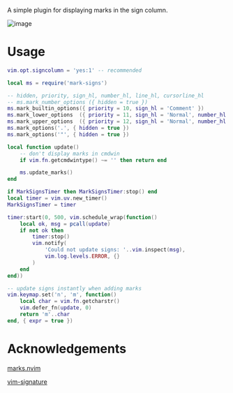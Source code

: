 A simple plugin for displaying marks in the sign column.

![image](https://github.com/vanaigr/mark-signs.nvim/assets/65824523/b6ede486-0c3c-433a-aab2-e7a940cf2ecf)

# Usage

```lua
vim.opt.signcolumn = 'yes:1' -- recommended

local ms = require('mark-signs')

-- hidden, priority, sign_hl, number_hl, line_hl, cursorline_hl
-- ms.mark_number_options ({ hidden = true })
ms.mark_builtin_options({ priority = 10, sign_hl = 'Comment' })
ms.mark_lower_options  ({ priority = 11, sign_hl = 'Normal', number_hl = 'CursorLineNr' })
ms.mark_upper_options  ({ priority = 12, sign_hl = 'Normal', number_hl = 'CursorLineNr' })
ms.mark_options('.', { hidden = true })
ms.mark_options('"', { hidden = true })

local function update()
    -- don't display marks in cmdwin
    if vim.fn.getcmdwintype() ~= '' then return end

    ms.update_marks()
end

if MarkSignsTimer then MarkSignsTimer:stop() end
local timer = vim.uv.new_timer()
MarkSignsTimer = timer

timer:start(0, 500, vim.schedule_wrap(function()
    local ok, msg = pcall(update)
    if not ok then
        timer:stop()
        vim.notify(
            'Could not update signs: '..vim.inspect(msg),
            vim.log.levels.ERROR, {}
        )
    end
end))

-- update signs instantly when adding marks
vim.keymap.set('n', 'm', function()
    local char = vim.fn.getcharstr()
    vim.defer_fn(update, 0)
    return 'm'..char
end, { expr = true })
```

# Acknowledgements

[marks.nvim](https://github.com/chentoast/marks.nvim)

[vim-signature](https://github.com/kshenoy/vim-signature)
